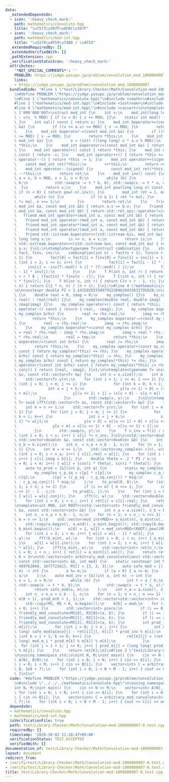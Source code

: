 ```yaml
---
data:
  _extendedDependsOn:
  - icon: ':heavy_check_mark:'
    path: mathematics/convolute.hpp
    title: "\u7573\u307F\u8FBC\u307F"
  - icon: ':heavy_check_mark:'
    path: mathematics/mod-int.hpp
    title: "\u5270\u4F59\u74B0 / \u4F53"
  _extendedRequiredBy: []
  _extendedVerifiedWith: []
  _pathExtension: cpp
  _verificationStatusIcon: ':heavy_check_mark:'
  attributes:
    '*NOT_SPECIAL_COMMENTS*': ''
    PROBLEM: https://judge.yosupo.jp/problem/convolution_mod_1000000007
    links:
    - https://judge.yosupo.jp/problem/convolution_mod_1000000007
  bundledCode: "#line 1 \"test/Library-Checker/Math/Convolution-mod-1000000007-0.test.cpp\"\
    \n#define PROBLEM \"https://judge.yosupo.jp/problem/convolution_mod_1000000007\"\
    \n#line 1 \"mathematics/convolute.hpp\"\n#include <cmath>\n#include <vector>\n\
    #line 1 \"mathematics/mod-int.hpp\"\n#include <iostream>\n#include <utility>\n\
    #line 4 \"mathematics/mod-int.hpp\"\n#include <cassert>\n\ntemplate<int MOD =\
    \ 1'000'000'007>\nstruct mod_int {\n    int v;\n    mod_int(long long v_ = 0)\
    \ : v(v_ % MOD) { if (v < 0) { v += MOD; }}\n    static int mod() { return MOD;\
    \ }\n    int val() const { return v; }\n    mod_int &operator+=(const mod_int\
    \ &a) {\n        if ((v += a.v) >= MOD) { v -= MOD; }\n        return *this;\n\
    \    }\n    mod_int &operator-=(const mod_int &a) {\n        if ((v += MOD - a.v)\
    \ >= MOD) { v -= MOD; }\n        return *this;\n    }\n    mod_int &operator*=(const\
    \ mod_int &a) {\n        v = (int) ((long long) v * a.v % MOD);\n        return\
    \ *this;\n    }\n    mod_int &operator/=(const mod_int &a) { return *this *= a.inv();\
    \ }\n    mod_int operator+() const { return *this; }\n    mod_int operator-()\
    \ const { return -v; }\n    mod_int operator++() { return *this += 1; }\n    mod_int\
    \ operator--() { return *this -= 1; }\n    mod_int operator++(signed) {\n    \
    \    const mod_int ret(*this);\n        ++*this;\n        return ret;\n    }\n\
    \    mod_int operator--(signed) {\n        const mod_int ret(*this);\n       \
    \ --*this;\n        return ret;\n    }\n    mod_int inv() const {\n        int\
    \ a = v, b = MOD, x = 1, u = 0;\n        while (b) {\n            int t = a /\
    \ b;\n            std::swap(a -= t * b, b), std::swap(x -= t * u, u);\n      \
    \  }\n        return x;\n    }\n    mod_int pow(long long n) const {\n       \
    \ if (n < 0) { return pow(-n).inv(); }\n        mod_int ret = 1, mul = *this;\n\
    \        while (n) {\n            if (n & 1) { ret *= mul; }\n            mul\
    \ *= mul, n >>= 1;\n        }\n        return ret;\n    }\n    friend bool operator==(const\
    \ mod_int &a, const mod_int &b) { return a.v == b.v; }\n    friend bool operator!=(const\
    \ mod_int &a, const mod_int &b) { return std::rel_ops::operator!=(a, b); }\n \
    \   friend mod_int operator+(mod_int a, const mod_int &b) { return a += b; }\n\
    \    friend mod_int operator-(mod_int a, const mod_int &b) { return a -= b; }\n\
    \    friend mod_int operator*(mod_int a, const mod_int &b) { return a *= b; }\n\
    \    friend mod_int operator/(mod_int a, const mod_int &b) { return a /= b; }\n\
    \    friend std::istream &operator>>(std::istream &is, mod_int &a) {\n       \
    \ long long v;\n        is >> v, a = v;\n        return is;\n    }\n    friend\
    \ std::ostream &operator<<(std::ostream &os, const mod_int &a) { return os <<\
    \ a.v; }\n};\n\ntemplate<typename T>\nstruct combination {\n    std::vector<T>\
    \ fact, finv, inv;\n    combination(int n) : fact(n + 1), finv(n + 1), inv(n +\
    \ 1) {\n        fact[0] = fact[1] = finv[0] = finv[1] = inv[1] = 1;\n        for\
    \ (int i = 2; i <= n; i++) {\n            fact[i] = fact[i - 1] * i;\n       \
    \     inv[i] = -inv[T::mod() % i] * (T::mod() / i);\n            finv[i] = finv[i\
    \ - 1] * inv[i];\n        }\n    }\n    T P(int n, int r) { return r < 0 || n\
    \ < r ? 0 : (fact[n] * finv[n - r]); }\n    T C(int n, int r) { return P(n, r)\
    \ * finv[r]; }\n    T H(int n, int r) { return C(n + r - 1, r); }\n    T catalan(int\
    \ n) { return C(2 * n, n) / (n + 1); }\n};\n#line 4 \"mathematics/convolute.hpp\"\
    \n\nconstexpr double PI = 3.1415926535897932384626433832795028;\n\nstruct my_complex\
    \ {\n    double real = 0, imag = 0;\n    my_complex() {}\n    my_complex(double\
    \ real) : real(real) {}\n    my_complex(double real, double imag) : real(real),\
    \ imag(imag) {}\n    my_complex operator+() const { return *this; }\n    my_complex\
    \ operator-() const { return {-real, -imag}; }\n    my_complex &operator+=(const\
    \ my_complex &rhs) {\n        real += rhs.real;\n        imag += rhs.imag;\n \
    \       return *this;\n    }\n    my_complex &operator-=(const my_complex &rhs)\
    \ {\n        real -= rhs.real;\n        imag -= rhs.imag;\n        return *this;\n\
    \    }\n    my_complex &operator*=(const my_complex &rhs) {\n        double tmp\
    \ = real * rhs.real - imag * rhs.imag;\n        imag = real * rhs.imag + imag\
    \ * rhs.real;\n        real = tmp;\n        return *this;\n    }\n    my_complex\
    \ &operator/=(const int &rhs) {\n        real /= rhs;\n        imag /= rhs;\n\
    \        return *this;\n    }\n    my_complex operator+(const my_complex &rhs)\
    \ const { return my_complex(*this) += rhs; }\n    my_complex operator-(const my_complex\
    \ &rhs) const { return my_complex(*this) -= rhs; }\n    my_complex operator*(const\
    \ my_complex &rhs) const { return my_complex(*this) *= rhs; }\n    my_complex\
    \ operator/(const int &rhs) const { return my_complex(*this) /= rhs; }\n    my_complex\
    \ conj() { return {real, -imag}; }\n};\n\ntemplate<typename T> void fft(std::vector<T>\
    \ &x, const std::vector<T> &w) {\n    int n = x.size();\n    int m = n >> 1;\n\
    \    std::vector<T> y(n);\n    for (int i = 1; i <= m; i <<= 1) {\n        for\
    \ (int j = 0; j < m; j += i) {\n            for (int k = 0; k < i; k++) {\n  \
    \              int u = j + k;\n                y[(u << 1) + 0] = (x[u + 0] + x[u\
    \ + m]);\n                y[(u << 1) + 1] = (x[u + 0] - x[u + m]) * w[j];\n  \
    \          }\n        }\n        std::swap(x, y);\n    }\n}\n\ntemplate<typename\
    \ T> void ifft(std::vector<T> &x, const std::vector<T> &w) {\n    int n = x.size();\n\
    \    int m = n >> 1;\n    std::vector<T> y(n);\n    for (int i = m; i > 0; i >>=\
    \ 1) {\n        for (int j = 0; j < m; j += i) {\n            for (int k = 0;\
    \ k < i; k++) {\n                int u = j + k;\n                x[(u << 1) +\
    \ 1] *= w[j];\n                y[u + 0] = x[(u << 1) + 0] + x[(u << 1) + 1];\n\
    \                y[u + m] = x[(u << 1) + 0] - x[(u << 1) + 1];\n            }\n\
    \        }\n        std::swap(x, y);\n    }\n    T n_inv = T(1) / n;\n    for\
    \ (int i = 0; i < n; i++) { x[i] *= n_inv; }\n}\n\nstd::vector<double> convolute(const\
    \ std::vector<double> &a, const std::vector<double> &b) {\n    int n_a = a.size(),\
    \ n_b = b.size();\n    int n_ = n_a + n_b - 1, n;\n    for (n = 1; n < n_; n <<=\
    \ 1) {}\n    int m = n >> 1;\n    std::vector<my_complex> c(n), w(m);\n    for\
    \ (int i = 0; i < n_a; i++) { c[i].real = a[i]; }\n    for (int i = 0; i < n_b;\
    \ i++) { c[i].imag = b[i]; }\n    double theta = -2 * PI / n;\n    for (int i\
    \ = 0; i < m; i++) { w[i] = {cos(i * theta), sin(i * theta)}; }\n    fft(c, w);\n\
    \    auto to_prod = [&](int p, int q) {\n        static my_complex miq = {0, -0.25};\n\
    \        my_complex c_p_sq = c[p] * c[p];\n        my_complex c_q_sq = c[q] *\
    \ c[q];\n        c[p] = (c_p_sq - c_q_sq.conj()) * miq;\n        c[q] = (c_q_sq\
    \ - c_p_sq.conj()) * miq;\n    };\n    to_prod(0, 0);\n    for (int i = 1, m =\
    \ 1; i < n; i += 2) {\n        if (i >= m) { m <<= 1; }\n        int j = m + (m\
    \ >> 1) - 1 - i;\n        to_prod(i, j);\n    }\n    for (int i = 0; i < m; i++)\
    \ { w[i] = w[i].conj(); }\n    ifft(c, w);\n    std::vector<double> ret(n_);\n\
    \    for (int i = 0; i < n_; i++) { ret[i] = c[i].real; }\n    return ret;\n}\n\
    \ntemplate<int MOD, int ROOT>\nstd::vector<int> friendly_mod_convolute(const std::vector<int>\
    \ &a, const std::vector<int> &b) {\n    int n_a = a.size(), n_b = b.size();\n\
    \    int n_ = n_a + n_b - 1, n;\n    for (n = 1; n < n_; n <<= 1) {}\n    int\
    \ m = n >> 1;\n    std::vector<mod_int<MOD>> a_mint(n), b_mint(n), w(m + 2);\n\
    \    std::copy(a.begin(), a.end(), a_mint.begin()), std::copy(b.begin(), b.end(),\
    \ b_mint.begin());\n    w[0] = 1, w[1] = mod_int<MOD>(ROOT).pow((MOD - 1) / n);\n\
    \    for (int i = 2; i < m; i++) { w[i] = w[i - 1] * w[1]; }\n    fft(a_mint,\
    \ w);\n    fft(b_mint, w);\n    for (int i = 0; i < n; i++) { a_mint[i] *= b_mint[i];\
    \ }\n    w[1] = w[1].inv();\n    for (int i = 2; i < m; i++) { w[i] = w[i - 1]\
    \ * w[1]; }\n    ifft(a_mint, w);\n    std::vector<int> ret(n_);\n    for (int\
    \ i = 0; i < n_; i++) { ret[i] = a_mint[i].val(); }\n    return ret;\n}\n\ntemplate<int\
    \ K = 3>\nstd::vector<int> arbitrary_mod_convolute(const std::vector<int> &a,\
    \ const std::vector<int> &b, int mod) {\n    static constexpr int MS[] = {998244353,\
    \ 469762049, 167772161}, RS[] = {3, 3, 3};\n    auto safe_mod = [](int a, int\
    \ m) -> int {\n        a %= m;\n        if (a < 0) { a += m; }\n        return\
    \ a;\n    };\n    auto mod_inv = [&](int a, int m) -> int {\n        int b = m,\
    \ x = 1, u = 0;\n        while (b) {\n            int t = a / b;\n           \
    \ std::swap(a -= t * b, b);\n            std::swap(x -= t * u, u);\n        }\n\
    \        return safe_mod(x, m);\n    };\n    int n_a = a.size(), n_b = b.size();\n\
    \    int n_ = n_a + n_b - 1, n;\n    for (n = 1; n < n_; n <<= 1) {}\n    std::vector<int>\
    \ m(K + 1), prod_m(K + 1, 1);\n    std::vector<std::vector<int>> ret(K + 1, std::vector<int>(n_));\n\
    \    std::copy(MS, MS + K, m.begin());\n    m[K] = mod;\n    for (int i = 0; i\
    \ < K; i++) {\n        std::vector<int> piece;\n        if (i == 0) { piece =\
    \ friendly_mod_convolute<MS[0], RS[0]>(a, b); }\n        if (i == 1) { piece =\
    \ friendly_mod_convolute<MS[1], RS[1]>(a, b); }\n        if (i == 2) { piece =\
    \ friendly_mod_convolute<MS[2], RS[2]>(a, b); }\n        int prod_inv = mod_inv(prod_m[i],\
    \ m[i]);\n        for (int j = 0; j < n_; j++) {\n            int mod_m_i = (long\
    \ long) safe_mod(piece[j] - ret[i][j], m[i]) * prod_inv % m[i];\n            for\
    \ (int k = i + 1; k <= K; k++) {\n                ret[k][j] = (ret[k][j] + (long\
    \ long) mod_m_i * prod_m[k] % m[k]) % m[k];\n            }\n        }\n      \
    \  for (int j = i + 1; j <= K; j++) { prod_m[j] = (long long) prod_m[j] * m[i]\
    \ % m[j]; }\n    }\n    return ret[K];\n}\n#line 3 \"test/Library-Checker/Math/Convolution-mod-1000000007-0.test.cpp\"\
    \n\nusing namespace std;\n\nint N, M;\nint main() {\n    cin >> N >> M;\n    vector<int>\
    \ A(N), B(M);\n    for (int i = 0; i < N; i++) { cin >> A[i]; }\n    for (int\
    \ i = 0; i < M; i++) { cin >> B[i]; }\n    vector<int> C = arbitrary_mod_convolute<3>(A,\
    \ B, 1e9 + 7);\n    for (int i = 0; i < N + M - 1; i++) { cout << C[i] << endl;\
    \ }\n}\n"
  code: "#define PROBLEM \"https://judge.yosupo.jp/problem/convolution_mod_1000000007\"\
    \n#include \"../../../mathematics/convolute.hpp\"\n\nusing namespace std;\n\n\
    int N, M;\nint main() {\n    cin >> N >> M;\n    vector<int> A(N), B(M);\n   \
    \ for (int i = 0; i < N; i++) { cin >> A[i]; }\n    for (int i = 0; i < M; i++)\
    \ { cin >> B[i]; }\n    vector<int> C = arbitrary_mod_convolute<3>(A, B, 1e9 +\
    \ 7);\n    for (int i = 0; i < N + M - 1; i++) { cout << C[i] << endl; }\n}"
  dependsOn:
  - mathematics/convolute.hpp
  - mathematics/mod-int.hpp
  isVerificationFile: true
  path: test/Library-Checker/Math/Convolution-mod-1000000007-0.test.cpp
  requiredBy: []
  timestamp: '2020-10-02 21:18:47+09:00'
  verificationStatus: TEST_ACCEPTED
  verifiedWith: []
documentation_of: test/Library-Checker/Math/Convolution-mod-1000000007-0.test.cpp
layout: document
redirect_from:
- /verify/test/Library-Checker/Math/Convolution-mod-1000000007-0.test.cpp
- /verify/test/Library-Checker/Math/Convolution-mod-1000000007-0.test.cpp.html
title: test/Library-Checker/Math/Convolution-mod-1000000007-0.test.cpp
---
```

